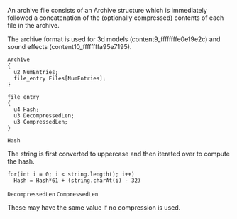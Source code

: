 An archive file consists of an Archive structure which is
immediately followed a concatenation of the (optionally compressed) contents of each file in the archive.

The archive format is used for 3d models (content9_ffffffffe0e19e2c) and sound effects (content10_ffffffffa95e7195).

```
Archive
{
  u2 NumEntries;
  file_entry Files[NumEntries];
}
```

```
file_entry
{
  u4 Hash;
  u3 DecompressedLen;
  u3 CompressedLen;
}
```

```Hash```

The string is first converted to uppercase and then iterated over to compute the hash.
```
for(int i = 0; i < string.length(); i++)
  Hash = Hash*61 + (string.charAt(i) - 32)
```

```DecompressedLen```
```CompressedLen```

These may have the same value if no compression is used.
